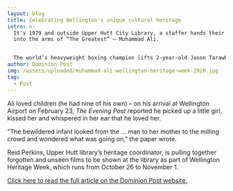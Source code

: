 ```yaml
---
layout: blog
title: Celebrating Wellington's unique cultural heritage
intro: >-
  It's 1979 and outside Upper Hutt City Library, a staffer hands their child
  into the arms of “The Greatest” – Muhammad Ali.


  The world’s heavyweight boxing champion lifts 2-year-old Jason Tarawhiti to his cheek for a hug and a photograph is taken. Television crews are everywhere. Having won the title five months prior, Ali was in the city simply because Heretaunga-based coach Alan Scaife had invited him.
author: Dominion Post
img: /assets/uploaded/muhammad-ali-wellington-heritage-week-2020.jpg
tag:
  - Post
---
```

Ali loved children (he had nine of his own) – on his arrival at Wellington Airport on February 23, *The Evening Post* reported he picked up a little girl, kissed her and whispered in her ear that he loved her.

"The bewildered infant looked from the ... man to her mother to the milling crowd and wondered what was going on," the paper wrote.

Reid Perkins, Upper Hutt library’s heritage coordinator, is pulling together forgotten and unseen films to be shown at the library as part of Wellington Heritage Week, which runs from October 26 to November 1. 

[Click here to read the full article on the Dominion Post website. ](https://www.stuff.co.nz/dominion-post/culture/123024160/celebrating-wellingtons-unique-cultural-heritage)